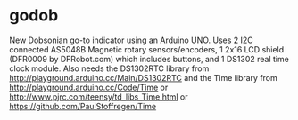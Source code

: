 # godob
New Dobsonian go-to indicator using an Arduino UNO.
Uses 2 I2C connected AS5048B Magnetic rotary sensors/encoders, 
1 2x16 LCD shield (DFR0009 by DFRobot.com) which includes buttons, and 
1 DS1302 real time clock module.
Also needs the DS1302RTC library from
http://playground.arduino.cc/Main/DS1302RTC
and the Time library from
http://playground.arduino.cc/Code/Time
or http://www.pjrc.com/teensy/td_libs_Time.html
or https://github.com/PaulStoffregen/Time
